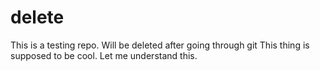# delete
This is a testing repo. Will be deleted after going through git
This thing is supposed to be cool. Let me understand this.
